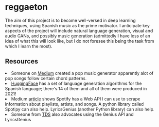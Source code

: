 # reggaeton
The aim of this project is to become well-versed in deep learning techniques, 
using Spanish music as the prime motivator. I anticipate key aspects of the project will include natural language generation,
visual and audio GANs, and possibly music generation (admittedly I have less
of an idea of what this will look like, but I do not foresee this being the task from
which I learn the most).

## Resources
<li>Someone on <a href="https://www.youtube.com/watch?v=oOlDewpCfZQ&t=358s">Medium</a> created a pop music generator
apparently alot of pop songs follow certain chord patterns.
</li>
<li><a href="https://huggingface.co/models">HuggingFace</a> has a set of language generation algorithms for the Spanish
 language; there's 14 of them and all of them were produced in 2021!
</li>
<li>Medium 
<a href="https://medium.com/motius-de/schlagerai-automatically-generating-pop-lyrics-using-language-models-39620d4f83ad">article</a> shows Spotify has a Web API I can use to scrape information about playlists, artists, and songs. 
A python library called Spotipy can also help. 
LyricsGenius (another Python library) can also help.</li>
<li>Someone from <a href="https://towardsdatascience.com/song-lyrics-genius-api-dcc2819c29">TDS</a> also advocates using the Genius API and LyricsGenius</li>


